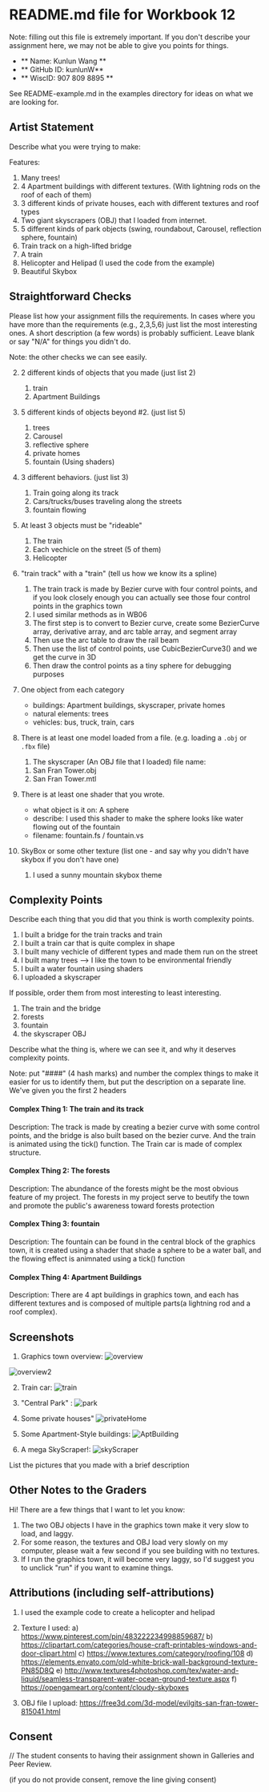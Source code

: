 # README.md file for Workbook 12

Note: filling out this file is extremely important. If you don't describe your assignment here, we may not be able to give you points for things.

- ** Name: Kunlun Wang ** 
- ** GitHub ID: kunlunW** 
- ** WiscID: 907 809 8895 **

See README-example.md in the examples directory for ideas on what we are looking for.

## Artist Statement

Describe what you were trying to make:


Features:
1. Many trees! 
2. 4 Apartment buildings with different textures. (With lightning rods on the roof of each of them)
3. 3 different kinds of private houses, each with different textures and roof types
4. Two giant skyscrapers (OBJ) that I loaded from internet.
5. 5 different kinds of park objects (swing, roundabout, Carousel, reflection sphere, fountain)
6. Train track on a high-lifted bridge 
7. A train 
8. Helicopter and Helipad (I used the code from the example)
9. Beautiful Skybox 


## Straightforward Checks

Please list how your assignment fills the requirements. In cases where you have more than the requirements (e.g., 2,3,5,6) just list the most interesting ones. A short description (a few words) is probably sufficient. Leave blank or say "N/A" for things you didn't do.

Note: the other checks we can see easily.

2. 2 different kinds of objects that you made (just list 2)
    1. train 
    2. Apartment Buildings 

3.  5 different kinds of objects beyond #2. (just list 5)
    1. trees 
    2. Carousel 
    3. reflective sphere 
    4. private homes 
    5. fountain (Using shaders)

5. 3 different behaviors. (just list 3)
    1. Train going along its track
    2. Cars/trucks/buses traveling along the streets
    3. fountain flowing

6. At least 3 objects must be "rideable"
    1. The train 
    2. Each vechicle on the street (5 of them)
    3. Helicopter 

7. "train track" with a "train" (tell us how we know its a spline)
    1. The train track is made by Bezier curve with four control points, and if you look closely enough 
    you can actually see those four control points in the graphics town
    2. I used similar methods as in WB06
    3. The first step is to convert to Bezier curve, create some BezierCurve array, derivative array, and arc table array, and segment array 
    3. Then use the arc table to draw the rail beam
    4. Then use the list of control points, use CubicBezierCurve3() and we get the curve in 3D 
    5. Then draw the control points as a tiny sphere for debugging purposes 

8. One object from each category
    - buildings: Apartment buildings, skyscraper, private homes 
    - natural elements: trees
    - vehicles: bus, truck, train, cars

9. There is at least one model loaded from a file. (e.g. loading a `.obj` or `.fbx` file)
    1. The skyscraper (An OBJ file that I loaded)
    file name: 
    1) San Fran Tower.obj 
    2) San Fran Tower.mtl


10. There is at least one shader that you wrote.
    - what object is it on: A sphere 
    - describe: I used this shader to make the sphere looks like water flowing out of the fountain  
    - filename: fountain.fs / fountain.vs 

12. SkyBox or some other texture (list one - and say why you didn't have skybox if you don't have one)
    1. I used a sunny mountain skybox theme

## Complexity Points

Describe each thing that you did that you think is worth complexity points.
1. I built a bridge for the train tracks and train 
2. I built a train car that is quite complex in shape
3. I built many vechicle of different types and made them run on the street
4. I built many trees --> I like the town to be environmental friendly
5. I built a water fountain using shaders
6. I uploaded a skyscraper 

If possible, order them from most interesting to least interesting.
1. The train and the bridge 
2. forests
3. fountain 
4. the skyscraper OBJ 


Describe what the thing is, where we can see it, and why it deserves complexity points.

Note: put "####" (4 hash marks) and number the complex things to make it easier for us to identify them, but put the description on a separate line. We've given you the first 2 headers

#### Complex Thing 1:  The train and its track 
Description: The track is made by creating a bezier curve with some control points, and the bridge is also built 
based on the bezier curve. And the train is animated using the tick() function. The Train car is made of complex 
structure. 

#### Complex Thing 2: The forests
Description: The abundance of the forests might be the most obvious feature of my project. The forests in my project 
serve to beutify the town and promote the public's awareness toward forests protection

#### Complex Thing 3: fountain 
Description: The fountain can be found in the central block of the graphics town, it is created using a shader that 
shade a sphere to be a water ball, and the flowing effect is animnated using a tick() function 

#### Complex Thing 4: Apartment Buildings
Description: There are 4 apt buildings in graphics town, and each has different textures and is composed of multiple parts(a lightning rod and a roof complex). 


## Screenshots
1. Graphics town overview: 
![overview](https://user-images.githubusercontent.com/52982585/80853226-894c9500-8bf4-11ea-9f4e-996f120b719f.jpg)

![overview2](https://user-images.githubusercontent.com/52982585/80853304-5eaf0c00-8bf5-11ea-9cb7-74452a76e200.jpg)

2. Train car:
![train](https://user-images.githubusercontent.com/52982585/80853276-25769c00-8bf5-11ea-8650-84fba5b58749.jpg)

3. "Central Park" :
![park](https://user-images.githubusercontent.com/52982585/80853359-cebd9200-8bf5-11ea-937c-73aa60d2aae0.jpg)

4. Some private houses"
![privateHome](https://user-images.githubusercontent.com/52982585/80853406-47245300-8bf6-11ea-9f65-8294d5404583.jpg)

5. Some Apartment-Style buildings:
![AptBuilding](https://user-images.githubusercontent.com/52982585/80853443-94a0c000-8bf6-11ea-8720-9dd132fa940d.jpg)

6. A mega SkyScraper!: 
![skyScraper](https://user-images.githubusercontent.com/52982585/80853511-214b7e00-8bf7-11ea-98b4-ba1844083f94.jpg)

List the pictures that you made with a brief description

## Other Notes to the Graders
Hi! There are a few things that I want to let you know: 
1) The two OBJ objects I have in the graphics town make it very slow to load, and laggy. 
2) For some reason, the textures and OBJ load very slowly on my computer, please wait a few second if you see building
with no textures.
3) If I run the graphics town, it will become very laggy, so I'd suggest you to unclick "run" if you want to examine things.

## Attributions (including self-attributions)

1. I used the example code to create a helicopter and helipad 

2. Texture I used: 
    a) https://www.pinterest.com/pin/483222234998859687/
    b) https://clipartart.com/categories/house-craft-printables-windows-and-door-clipart.html
    c) https://www.textures.com/category/roofing/108
    d) https://elements.envato.com/old-white-brick-wall-background-texture-PN85D8Q 
    e) http://www.textures4photoshop.com/tex/water-and-liquid/seamless-transparent-water-ocean-ground-texture.aspx 
    f) https://opengameart.org/content/cloudy-skyboxes 

3. OBJ file I upload: 
https://free3d.com/3d-model/evilgits-san-fran-tower-815041.html



## Consent

// The student consents to having their assignment shown in Galleries and Peer Review.

(if you do not provide consent, remove the line giving consent)
